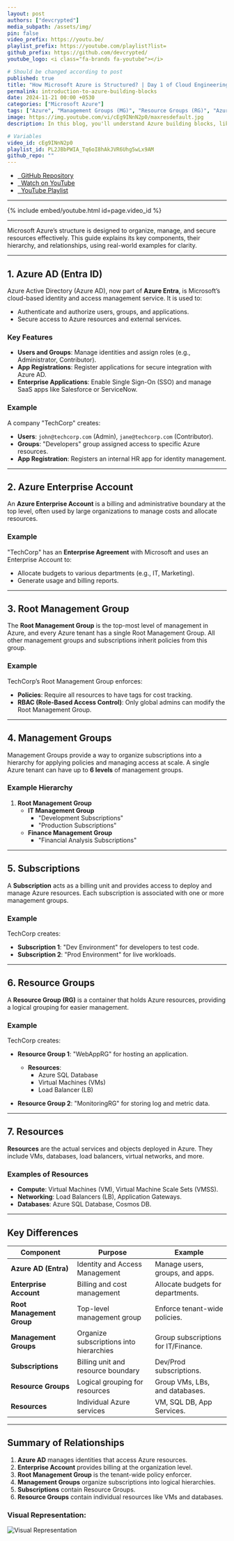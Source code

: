 ```yaml
---
layout: post
authors: ["devcrypted"]
media_subpath: /assets/img/
pin: false
video_prefix: https://youtu.be/
playlist_prefix: https://youtube.com/playlist?list=
github_prefix: https://github.com/devcrypted/
youtube_logo: <i class="fa-brands fa-youtube"></i>

# Should be changed according to post
published: true
title: "How Microsoft Azure is Structured? | Day 1 of Cloud Engineering"
permalink: introduction-to-azure-building-blocks
date: 2024-11-21 00:00 +0530
categories: ["Microsoft Azure"]
tags: ["Azure", "Management Groups (MG)", "Resource Groups (RG)", "Azure Resources", "Azure Subscription", "Azure Active Directory (AAD/Entra ID)"]
image: https://img.youtube.com/vi/cEg9INnN2p0/maxresdefault.jpg
description: In this blog, you'll understand Azure building blocks, like Management Groups, Subscriptions, Resource Groups, Azure Active Directory (Entra ID), etc.

# Variables
video_id: cEg9INnN2p0
playlist_id: PL2JBbPWIA_Tq6oI8hAkJVR6Uhg5wLx9AM
github_repo: ""
---
```


- [<i class="fa-brands fa-github"></i> &nbsp; GitHub Repository]({{page.github_prefix}}{{page.github_repo}})
- [<i class="fa-brands fa-youtube"></i> &nbsp; Watch on YouTube]({{page.video_prefix}}{{page.video_id}})
- [<i class="fa-solid fa-list"></i> &nbsp; YouTube Playlist]({{page.playlist_prefix}}{{page.playlist_id}})

---

{% include embed/youtube.html id=page.video_id %}

---

Microsoft Azure’s structure is designed to organize, manage, and secure resources effectively. This guide explains its key components, their hierarchy, and relationships, using real-world examples for clarity.

---

## 1. **Azure AD (Entra ID)**

Azure Active Directory (Azure AD), now part of **Azure Entra**, is Microsoft’s cloud-based identity and access management service. It is used to:

- Authenticate and authorize users, groups, and applications.
- Secure access to Azure resources and external services.

### Key Features

- **Users and Groups**: Manage identities and assign roles (e.g., Administrator, Contributor).
- **App Registrations**: Register applications for secure integration with Azure AD.
- **Enterprise Applications**: Enable Single Sign-On (SSO) and manage SaaS apps like Salesforce or ServiceNow.

### Example

A company "TechCorp" creates:

- **Users**: `john@techcorp.com` (Admin), `jane@techcorp.com` (Contributor).
- **Groups**: "Developers" group assigned access to specific Azure resources.
- **App Registration**: Registers an internal HR app for identity management.

---

## 2. **Azure Enterprise Account**

An **Azure Enterprise Account** is a billing and administrative boundary at the top level, often used by large organizations to manage costs and allocate resources. 

### Example

"TechCorp" has an **Enterprise Agreement** with Microsoft and uses an Enterprise Account to:

- Allocate budgets to various departments (e.g., IT, Marketing).
- Generate usage and billing reports.

---

## 3. **Root Management Group**

The **Root Management Group** is the top-most level of management in Azure, and every Azure tenant has a single Root Management Group. All other management groups and subscriptions inherit policies from this group.

### Example

TechCorp’s Root Management Group enforces:

- **Policies**: Require all resources to have tags for cost tracking.
- **RBAC (Role-Based Access Control)**: Only global admins can modify the Root Management Group.

---

## 4. **Management Groups**

Management Groups provide a way to organize subscriptions into a hierarchy for applying policies and managing access at scale. A single Azure tenant can have up to **6 levels** of management groups.

### Example Hierarchy

1. **Root Management Group**
   - **IT Management Group**
     - "Development Subscriptions"
     - "Production Subscriptions"
   - **Finance Management Group**
     - "Financial Analysis Subscriptions"

---

## 5. **Subscriptions**

A **Subscription** acts as a billing unit and provides access to deploy and manage Azure resources. Each subscription is associated with one or more management groups.

### Example

TechCorp creates:

- **Subscription 1**: "Dev Environment" for developers to test code.
- **Subscription 2**: "Prod Environment" for live workloads.

---

## 6. **Resource Groups**

A **Resource Group (RG)** is a container that holds Azure resources, providing a logical grouping for easier management.

### Example

TechCorp creates:

- **Resource Group 1**: "WebAppRG" for hosting an application.
  - **Resources**:
    - Azure SQL Database
    - Virtual Machines (VMs)
    - Load Balancer (LB)

- **Resource Group 2**: "MonitoringRG" for storing log and metric data.

---

## 7. **Resources**

**Resources** are the actual services and objects deployed in Azure. They include VMs, databases, load balancers, virtual networks, and more.

### Examples of Resources

- **Compute**: Virtual Machines (VM), Virtual Machine Scale Sets (VMSS).
- **Networking**: Load Balancers (LB), Application Gateways.
- **Databases**: Azure SQL Database, Cosmos DB.

---

## Key Differences

| Component                  | Purpose                              | Example                              |
|----------------------------|--------------------------------------|--------------------------------------|
| **Azure AD (Entra)**       | Identity and Access Management      | Manage users, groups, and apps.     |
| **Enterprise Account**     | Billing and cost management         | Allocate budgets for departments.   |
| **Root Management Group**  | Top-level management group          | Enforce tenant-wide policies.       |
| **Management Groups**      | Organize subscriptions into hierarchies | Group subscriptions for IT/Finance. |
| **Subscriptions**          | Billing unit and resource boundary  | Dev/Prod subscriptions.             |
| **Resource Groups**        | Logical grouping for resources      | Group VMs, LBs, and databases.      |
| **Resources**              | Individual Azure services           | VM, SQL DB, App Services.           |

---

## Summary of Relationships

1. **Azure AD** manages identities that access Azure resources.
2. **Enterprise Account** provides billing at the organization level.
3. **Root Management Group** is the tenant-wide policy enforcer.
4. **Management Groups** organize subscriptions into logical hierarchies.
5. **Subscriptions** contain Resource Groups.
6. **Resource Groups** contain individual resources like VMs and databases.

### Visual Representation:

![Visual Representation](mg-structure.png)